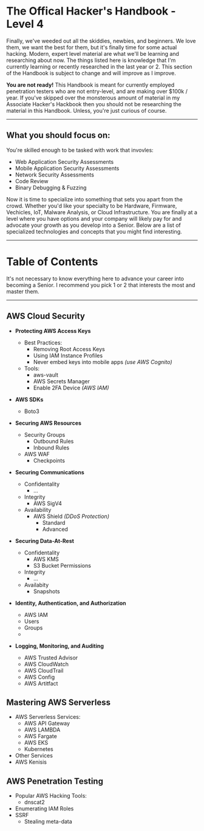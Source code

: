 # The Offical Hacker's Handbook - Level 4
Finally, we've weeded out all the skiddies, newbies, and beginners.  We love them, we want the best for them, but it's finally time for some actual hacking.  Modern, expert level material are what we'll be learning and researching about now.  The things listed here is knowledge that I'm currently learning or recently researched in the last year or 2.  This section of the Handbook is subject to change and will improve as I improve.

**You are not ready!** This Handbook is meant for currently employed penetration testers who are not entry-level, and are making over $100k / year.  If you've skipped over the monsterous amount of material in my Associate Hacker's Hackbook then you should not be researching the material in this Handbook.  Unless, you're just curious of course.

-------

## What you should focus on:
You're skilled enough to be tasked with work that invovles:
  * Web Application Security Assessments
  * Mobile Application Security Assessments
  * Network Security Assessments
  * Code Review
  * Binary Debugging & Fuzzing
  
Now it is time to specialize into something that sets you apart from the crowd.  Whether you'd like your specialty to be Hardware, Firmware, Vechicles, IoT, Malware Analysis, or Cloud Infrastructure.  You are finally at a level where you have options and your company will likely pay for and advocate your growth as you develop into a Senior.  Below are a list of specialized technologies and concepts that you might find interesting.
  
-------
# Table of Contents
It's not necessary to know everything here to advance your career into becoming a Senior.  I recommend you pick 1 or 2 that interests the most and master them. 

---------------------------
## AWS Cloud Security
 * **Protecting AWS Access Keys**
   * Best Practices:
     * Removing Root Access Keys
     * Using IAM Instance Profiles
     * Never embed keys into mobile apps _(use AWS Cognito)_
   * Tools:
     * aws-vault
     * AWS Secrets Manager
     * Enable 2FA Device _(AWS IAM)_
     
 * **AWS SDKs**
   * Boto3
   
 * **Securing AWS Resources**
   * Security Groups
     * Outbound Rules
     * Inbound Rules
   * AWS WAF
     * Checkpoints

     
 * **Securing Communications**
   * Confidentality
     * ...
   * Integrity
     * AWS SigV4
   * Availability
     * AWS Shield _(DDoS Protection)_
       * Standard
       * Advanced
   
 * **Securing Data-At-Rest**
   * Confidentality
     * AWS KMS
     * S3 Bucket Permissions
   * Integrity
     * ...
   * Availabity
     * Snapshots
 * **Identity, Authentication, and Authorization**
   * AWS IAM
    * Users
    * Groups
    * 
  
 * **Logging, Monitoring, and Auditing**
   * AWS Trusted Advisor
   * AWS CloudWatch
   * AWS CloudTrail
   * AWS Config
   * AWS Artitfact


## Mastering AWS Serverless
 * AWS Serverless Services:
   * AWS API Gateway
   * AWS LAMBDA
   * AWS Fargate
   * AWS EKS
    * Kubernetes
 * Other Services
  * AWS Kenisis
 
## AWS Penetration Testing
 * Popular AWS Hacking Tools:
   * dnscat2
 * Enumerating IAM Roles
 * SSRF
   * Stealing meta-data
 
